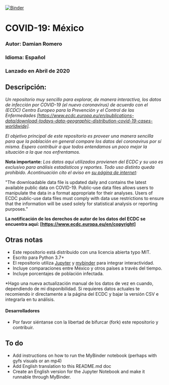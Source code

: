 [![Binder](https://mybinder.org/badge_logo.svg)](https://mybinder.org/v2/gh/damian-romero/covid19_mx/master?filepath=covid%2Fcovid19mx_notebook.ipynb)

# COVID-19: México
### Autor: Damian Romero
### Idioma: Español
### Lanzado en Abril de 2020

## Descripción:

*Un repositorio muy sencillo para explorar, de manera interactiva, los datos de infección por COVID-19 (el nuevo coronavirus) de acuerdo con el (ECDC) Centro Europeo para la Prevención y el Control de las Enfermedades [https://www.ecdc.europa.eu/en/publications-data/download-todays-data-geographic-distribution-covid-19-cases-worldwide].*

*El objetivo principal de este repositorio es proveer una manera sencilla para que la población en general compare los datos del coronavirus por sí misma. Espero contribuir a que todos entendamos un poco mejor la situación a la que nos enfrentamos.*

**Nota importante:** *Los datos aquí utilizados provienen del ECDC y su uso es exclusivo para análisis estadísticos y reportes. Todo uso distinto queda prohibido. Acontinuación cito el aviso en [su página de internet]([https://www.ecdc.europa.eu/en/publications-data/download-todays-data-geographic-distribution-covid-19-cases-worldwide]):*

"The downloadable data file is updated daily and contains the latest available public data on COVID-19. Public-use data files allows users to manipulate the data in a format appropriate for their analyses. Users of ECDC public-use data files must comply with data use restrictions to ensure that the information will be used solely for statistical analysis or reporting purposes."

**La notificación de los derechos de autor de los datos del ECDC se encuentra aquí: [https://www.ecdc.europa.eu/en/copyright]**

## Otras notas

- Este repositorio está distribuido con una licencia abierta typo MIT.
- Escrito para Python 3.7+
- El repositorio utiliza [Jupyter](https://jupyter.org/) y [mybinder](https://mybinder.org/) para integrar interactividad.
- Incluye comparaciones entre México y otros países a través del tiempo.
- Incluye porcentajes de población infectada.

*Hago una nueva actualización manual de los datos de vez en cuando, dependiendo de mi disponibilidad. Si requieres datos actuales te recomiendo ir directamente a la página del ECDC y bajar la versión CSV e integrarla en tu análisis.

#### Desarrolladores

- Por favor siéntanse con la libertad de bifurcar (fork) este repositorio y contribuir.

## To do

- Add instructions on how to run the MyBinder notebook (perhaps with gyfs visuals or an mp4)
- Add English translation to this README.md doc
- Create an English version for the Jupyter Notebook and make it runnable through MyBinder.